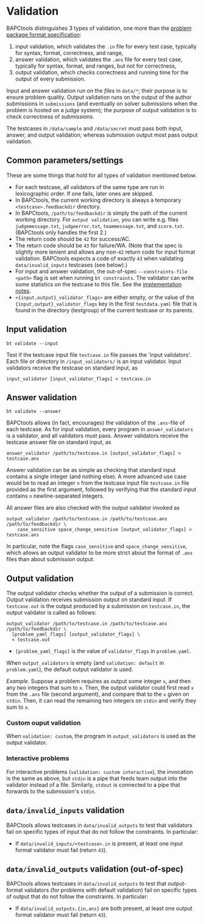 # Validation

BAPCtools distinguishes 3 types of validation, one more than the [problem package format specification](https://www.kattis.com/problem-package-format/spec/problem_package_format#input-validators):

1. input validation, which validates the `.in` file for every test case, typically for syntax, format, correctness, and range,
2. answer validation, which validates the `.ans` file for every test case, typically for syntax, format, and ranges, but not for correctness,
3. output validation, which checks correctness and running time for the output of every submission.

Input and answer validation run on the _files_ in `data/*`; their purpose is to ensure problem quality.
Output validation runs on the output of the author submissions in `submissions` (and eventually on solver submissions when the problem is hosted on a judge system);
the purpose of output validation is to check correctness of _submissions_.

The testcases in `/data/sample` and `/data/secret` must pass both input, answer, and output validation;
whereas submission output most pass output validation.


## Common parameters/settings

These are some things that hold for all types of validation mentioned below.

- For each testcase, all validators of the same type are run in lexicographic order. If one
  fails, later ones are skipped.
- In BAPCtools, the current working directory is always a temporary
  `<testcase>.feedbackdir` directory.
- In BAPCtools, `/path/to/feedbackdir` is simply the path of the current
  working directory. For `output validation`, you can write e.g. files
  `judgemessage.txt`, `judgeerror.txt`, `teammessage.txt`, and `score.txt`.
  (BAPCtools only handles the first 2.)
- The return code should be `42` for success/AC.
- The return code should be `43` for failure/WA. (Note that the spec is
  slightly more lenient and allows any non-`42` return code for input format
  validation. BAPCtools expects a code of exactly `43` when validating
  `data/invalid_inputs` testcases (see below).)
- For input and answer validation, the out-of-spec `--constraints-file
<path>` flag is set when running `bt constraints`. The validator can write some
  statistics on the testcase to this file. See the [implementation
  notes](implementation_notes.md#constraints-checking).
- `<{input,output}_validator_flags>` are either empty, or the value of the
  `{input,output}_validator_flags` key in the first `testdata.yaml` file that is found
  in the directory (testgroup) of the current testcase or its parents.

## Input validation

`bt validate --input`

Test if the testcase input file `testcase.in` file passes the 'input validators'. Each file or
directory in `/input_validators/` is an input validator.
Input validators receive the testcase on standard input, as

```
input_validator [input_validator_flags] < testcase.in
```

## Answer validation

`bt validate --answer`

BAPCtools allows (in fact, encourages) the validation of the `.ans`-file of each testcase.
As for input validation, every program in `answer_validators` is a validator, and all validators must pass.
Answer validators receive the testcase answer file on standard input, as
```
answer_validator /path/to/testcase.in [output_validator_flags] < testcase.ans
```

Answer validation can be as simple as checking that standard input contains a single integer (and nothing else).
A more advanced use case would be to read an integer `n` from the testcase input file `testcase.in` file provided as the first argument,
followed by verifying that the standard input contains `n` newline-separated integers.

All answer files are also checked with the output validator invoked as

```
output_validator /path/to/testcase.in /path/to/testcase.ans /path/to/feedbackdir \
    case_sensitive space_change_sensitive [output_validator_flags] < testcase.ans
```

In particular, note the flags `case_sensitive` and `space_change_sensitive`,
which allows an output validator to be more strict about the format of `.ans` files than about submission output.

## Output validation

The output validator checks whether the output of a submission is correct.
Output validation receives submission output on standard input.
If `testcase.out` is the output produced by a submission on `testcase.in`,
the output validator is called as follows:

```
output_validator /path/to/testcase.in /path/to/testcase.ans /path/to/feedbackdir \
  [problem_yaml_flags] [output_validator_flags] \
  < testcase.out
```

- `[problem_yaml_flags]` is the value of `validator_flags` in `problem.yaml`.

When `output_validators` is empty (and `validation: default` in `problem.yaml`), the default output validator is used.

_Example_.
Suppose a problem requires as output some integer `x`, and then any two integers
that sum to `x`. Then, the output validator could first read `x` from the `.ans`
file (second argument), and compare that to the `x` given on `stdin`. Then, it
can read the remaining two integers on `stdin` and verify they sum to `x`.

### Custom ouput validation

When `validation: custom`, the program in `output_validators` is used as the output validator.


### Interactive problems

For interactive problems (`validation: custom interactive`), the invocation is
the same as above, but `stdin` is a pipe that feeds team output into the
validator instead of a file.
Similarly, `stdout` is connected to a pipe that forwards to the submission's `stdin`.


## `data/invalid_inputs` validation

BAPCtools allows testcases in `data/invalid_outputs` to test that validators fail on
specific types of input that do not follow the constraints. In
particular:

- If `data/invalid_inputs/<testcase>.in` is present, at least one input format validator must fail (return `43`).

## `data/invalid_outputs` validation (out-of-spec)

BAPCtools allows testcases in `data/invalid_outputs` to test that output-format
validators (for problems with default validation) fail on
specific types of output that do not follow the constraints. In
particular:

- If `data/invalid_outputs.{in,ans}` are both present, at least one output format validator must fail (return `43`).
